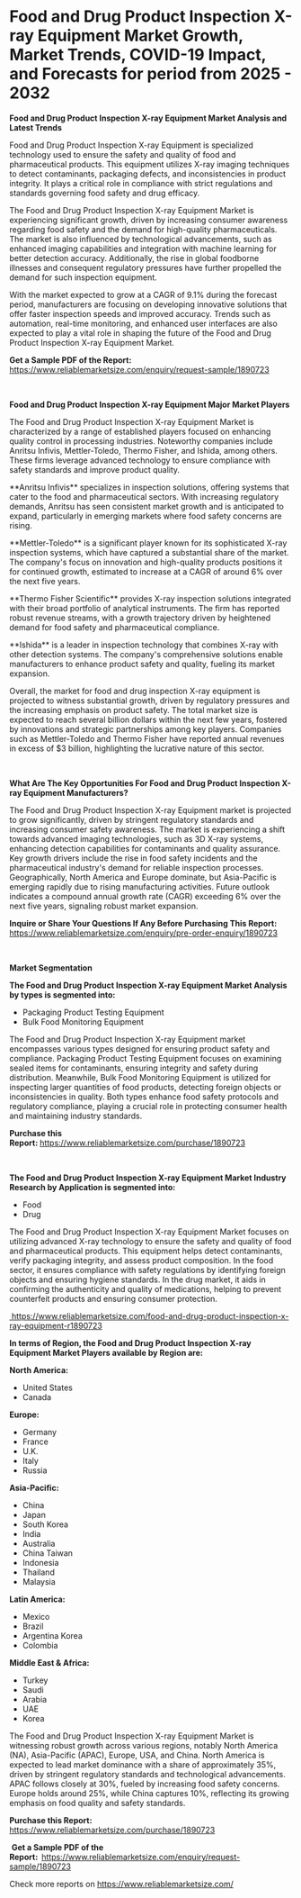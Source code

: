<p><h1>Food and Drug Product Inspection X-ray Equipment Market Growth, Market Trends, COVID-19 Impact, and Forecasts for period from 2025 - 2032</h1></p><p><strong>Food and Drug Product Inspection X-ray Equipment Market Analysis and Latest Trends</strong></p>
<p><p>Food and Drug Product Inspection X-ray Equipment is specialized technology used to ensure the safety and quality of food and pharmaceutical products. This equipment utilizes X-ray imaging techniques to detect contaminants, packaging defects, and inconsistencies in product integrity. It plays a critical role in compliance with strict regulations and standards governing food safety and drug efficacy.</p><p>The Food and Drug Product Inspection X-ray Equipment Market is experiencing significant growth, driven by increasing consumer awareness regarding food safety and the demand for high-quality pharmaceuticals. The market is also influenced by technological advancements, such as enhanced imaging capabilities and integration with machine learning for better detection accuracy. Additionally, the rise in global foodborne illnesses and consequent regulatory pressures have further propelled the demand for such inspection equipment.</p><p>With the market expected to grow at a CAGR of 9.1% during the forecast period, manufacturers are focusing on developing innovative solutions that offer faster inspection speeds and improved accuracy. Trends such as automation, real-time monitoring, and enhanced user interfaces are also expected to play a vital role in shaping the future of the Food and Drug Product Inspection X-ray Equipment Market.</p></p>
<p><strong>Get a Sample PDF of the Report:&nbsp;</strong> <a href="https://www.reliablemarketsize.com/enquiry/request-sample/1890723?utm_campaign=2003&utm_medium=2&utm_source=Github&utm_content=ia&utm_term=01032025&utm_id=food-and-drug-product-inspection-x-ray-equipment">https://www.reliablemarketsize.com/enquiry/request-sample/1890723</a></p>
<p>&nbsp;</p>
<p><strong>Food and Drug Product Inspection X-ray Equipment Major Market Players</strong></p>
<p><p>The Food and Drug Product Inspection X-ray Equipment Market is characterized by a range of established players focused on enhancing quality control in processing industries. Noteworthy companies include Anritsu Infivis, Mettler-Toledo, Thermo Fisher, and Ishida, among others. These firms leverage advanced technology to ensure compliance with safety standards and improve product quality.</p><p>**Anritsu Infivis** specializes in inspection solutions, offering systems that cater to the food and pharmaceutical sectors. With increasing regulatory demands, Anritsu has seen consistent market growth and is anticipated to expand, particularly in emerging markets where food safety concerns are rising. </p><p>**Mettler-Toledo** is a significant player known for its sophisticated X-ray inspection systems, which have captured a substantial share of the market. The company's focus on innovation and high-quality products positions it for continued growth, estimated to increase at a CAGR of around 6% over the next five years.</p><p>**Thermo Fisher Scientific** provides X-ray inspection solutions integrated with their broad portfolio of analytical instruments. The firm has reported robust revenue streams, with a growth trajectory driven by heightened demand for food safety and pharmaceutical compliance.</p><p>**Ishida** is a leader in inspection technology that combines X-ray with other detection systems. The company's comprehensive solutions enable manufacturers to enhance product safety and quality, fueling its market expansion.</p><p>Overall, the market for food and drug inspection X-ray equipment is projected to witness substantial growth, driven by regulatory pressures and the increasing emphasis on product safety. The total market size is expected to reach several billion dollars within the next few years, fostered by innovations and strategic partnerships among key players. Companies such as Mettler-Toledo and Thermo Fisher have reported annual revenues in excess of $3 billion, highlighting the lucrative nature of this sector.</p></p>
<p>&nbsp;</p>
<p><strong>What Are The Key Opportunities For Food and Drug Product Inspection X-ray Equipment Manufacturers?</strong></p>
<p><p>The Food and Drug Product Inspection X-ray Equipment market is projected to grow significantly, driven by stringent regulatory standards and increasing consumer safety awareness. The market is experiencing a shift towards advanced imaging technologies, such as 3D X-ray systems, enhancing detection capabilities for contaminants and quality assurance. Key growth drivers include the rise in food safety incidents and the pharmaceutical industry's demand for reliable inspection processes. Geographically, North America and Europe dominate, but Asia-Pacific is emerging rapidly due to rising manufacturing activities. Future outlook indicates a compound annual growth rate (CAGR) exceeding 6% over the next five years, signaling robust market expansion.</p></p>
<p><strong>Inquire or Share Your Questions If Any Before Purchasing This Report:</strong> <a href="https://www.reliablemarketsize.com/enquiry/pre-order-enquiry/1890723?utm_campaign=2003&utm_medium=2&utm_source=Github&utm_content=ia&utm_term=01032025&utm_id=food-and-drug-product-inspection-x-ray-equipment">https://www.reliablemarketsize.com/enquiry/pre-order-enquiry/1890723</a></p>
<p>&nbsp;</p>
<p><strong>Market Segmentation</strong></p>
<p><strong>The Food and Drug Product Inspection X-ray Equipment Market Analysis by types is segmented into:</strong></p>
<p><ul><li>Packaging Product Testing Equipment</li><li>Bulk Food Monitoring Equipment</li></ul></p>
<p><p>The Food and Drug Product Inspection X-ray Equipment market encompasses various types designed for ensuring product safety and compliance. Packaging Product Testing Equipment focuses on examining sealed items for contaminants, ensuring integrity and safety during distribution. Meanwhile, Bulk Food Monitoring Equipment is utilized for inspecting larger quantities of food products, detecting foreign objects or inconsistencies in quality. Both types enhance food safety protocols and regulatory compliance, playing a crucial role in protecting consumer health and maintaining industry standards.</p></p>
<p><strong>Purchase this Report:&nbsp;</strong><a href="https://www.reliablemarketsize.com/purchase/1890723?utm_campaign=2003&utm_medium=2&utm_source=Github&utm_content=ia&utm_term=01032025&utm_id=food-and-drug-product-inspection-x-ray-equipment">https://www.reliablemarketsize.com/purchase/1890723</a></p>
<p>&nbsp;</p>
<p><strong>The Food and Drug Product Inspection X-ray Equipment Market Industry Research by Application is segmented into:</strong></p>
<p><ul><li>Food</li><li>Drug</li></ul></p>
<p><p>The Food and Drug Product Inspection X-ray Equipment Market focuses on utilizing advanced X-ray technology to ensure the safety and quality of food and pharmaceutical products. This equipment helps detect contaminants, verify packaging integrity, and assess product composition. In the food sector, it ensures compliance with safety regulations by identifying foreign objects and ensuring hygiene standards. In the drug market, it aids in confirming the authenticity and quality of medications, helping to prevent counterfeit products and ensuring consumer protection.</p></p>
<p><a href="https://www.reliablemarketsize.com/food-and-drug-product-inspection-x-ray-equipment-r1890723?utm_campaign=2003&utm_medium=2&utm_source=Github&utm_content=ia&utm_term=01032025&utm_id=food-and-drug-product-inspection-x-ray-equipment">&nbsp;https://www.reliablemarketsize.com/food-and-drug-product-inspection-x-ray-equipment-r1890723</a></p>
<p><strong>In terms of Region, the Food and Drug Product Inspection X-ray Equipment Market Players available by Region are:</strong></p>
<p>
    <p> <strong> North America: </strong>
        <ul>
            <li>United States</li>
            <li>Canada</li>
        </ul>
        </p> 
    <p> <strong> Europe: </strong>
        <ul>
            <li>Germany</li>
            <li>France</li>
            <li>U.K.</li>
            <li>Italy</li>
            <li>Russia</li>
        </ul>
        </p> 
    <p> <strong> Asia-Pacific: </strong>
        <ul>
            <li>China</li>
            <li>Japan</li>
            <li>South Korea</li>
            <li>India</li>
            <li>Australia</li>
            <li>China Taiwan</li>
            <li>Indonesia</li>
            <li>Thailand</li>
            <li>Malaysia</li>
        </ul>
        </p> 
    <p> <strong> Latin America: </strong>
        <ul>
            <li>Mexico</li>
            <li>Brazil</li>
            <li>Argentina Korea</li>
            <li>Colombia</li>
        </ul>
        </p> 
    <p> <strong> Middle East & Africa: </strong>
        <ul>
            <li>Turkey</li>
            <li>Saudi</li>
            <li>Arabia</li>
            <li>UAE</li>
            <li>Korea</li>
        </ul>
    </p>
    </p>
<p><p>The Food and Drug Product Inspection X-ray Equipment Market is witnessing robust growth across various regions, notably North America (NA), Asia-Pacific (APAC), Europe, USA, and China. North America is expected to lead market dominance with a share of approximately 35%, driven by stringent regulatory standards and technological advancements. APAC follows closely at 30%, fueled by increasing food safety concerns. Europe holds around 25%, while China captures 10%, reflecting its growing emphasis on food quality and safety standards.</p></p>
<p><strong>Purchase this Report: </strong><a href="https://www.reliablemarketsize.com/purchase/1890723?utm_campaign=2003&utm_medium=2&utm_source=Github&utm_content=ia&utm_term=01032025&utm_id=food-and-drug-product-inspection-x-ray-equipment">https://www.reliablemarketsize.com/purchase/1890723</a></p>
<p>&nbsp;<strong>Get a Sample PDF of the Report:&nbsp;&nbsp;</strong><a href="https://www.reliablemarketsize.com/enquiry/request-sample/1890723?utm_campaign=2003&utm_medium=2&utm_source=Github&utm_content=ia&utm_term=01032025&utm_id=food-and-drug-product-inspection-x-ray-equipment">https://www.reliablemarketsize.com/enquiry/request-sample/1890723</a></p>
<p><strong></strong></p>
<p>Check more reports on <a href="https://www.reliablemarketsize.com/?utm_campaign=2003&utm_medium=2&utm_source=Github&utm_content=ia&utm_term=01032025&utm_id=food-and-drug-product-inspection-x-ray-equipment">https://www.reliablemarketsize.com/</a></p>